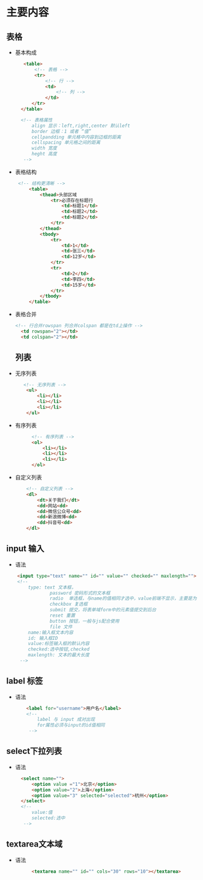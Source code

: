 # 主要内容 
## 表格
* 基本构成
  ```html
     <table>
         <!-- 表格 -->
         <tr>
             <!-- 行 -->
             <td>
                 <!-- 列 -->
             </td>
        </tr>
    </table>

    <!-- 表格属性
        align 显示：left,right,center 默认left
        border 边框：1 或者 “值”
        cellpandding 单元格中内容到边框的距离
        cellspacing 单元格之间的距离
        width 宽度
        heght 高度
     -->
  ```
* 表格结构
   ``` html
    <!-- 结构更清晰 -->
        <table>
            <thead>头部区域
                <tr>必须存在标题行
                    <td>标题1</td>
                    <td>标题2</td>
                    <td>标题2</td>
                </tr>
            </thead>
            <tbody>
                <tr>
                    <td>1</td>
                    <td>张三</td>
                    <td>12岁</td>
                </tr>
                <tr>
                    <td>2</td>
                    <td>李四</td>
                    <td>15岁</td>
                </tr>
            </tbody>
        </table>
   ```
* 表格合并
  ```html
  <!-- 行合并rowspan 列合并colspan 都是在td上操作 -->
    <td rowspan="2"></td>
    <td colspan="2"></td>
  ```
  ## 列表

* 无序列表

    ```html
       <!-- 无序列表 -->
        <ul>
            <li></li>
            <li></li>
            <li></li>
        </ul>
    ```
* 有序列表
  ```html
        <!-- 有序列表 -->
        <ol>
            <li></li>
            <li></li>
            <li></li>
        </ol>
* 自定义列表
    ```html
        <!-- 自定义列表 -->
        <dl>
            <dt>关于我们</dt>
            <dd>网站<dd>
            <dd>微信公众号<dd>
            <dd>新浪微博<dd>
            <dd>抖音号<dd>
        </dl>
    ```
## input 输入
* 语法
```html
    <input type="text" name="" id="" value="" checked="" maxlength="">
    <!-- 
        type: text 文本框，
                password 密码形式的文本框
                radio  单选框，与name的值相同才选中，value前端不显示，主要是为了与后台数据交互数据使用
                checkbox 复选框
                submit 提交，将表单域form中的元素值提交到后台
                reset 重置 
                button 按钮，一般与js配合使用
                file 文件
        name:输入框文本内容
        id: 输入框ID
        value:标签输入框的默认内容
        checked:选中按钮,checked 
        maxlength: 文本的最大长度
     -->
```
## label 标签
* 语法
    ```html
        <label for="username">用户名</label>
        <!-- 
            label 与 input 成对出现
            for属性必须与input的id值相同
         -->
    ```
## select下拉列表
* 语法
  ```html
    <select name="">
        <option value ="1">北京</option>
        <option value="2">上海</option>
        <option value="3" selected="selected">杭州</option>
    </select>
    <!-- 
        value:值
        selected:选中
     -->
  ```
## textarea文本域
* 语法
  ```html
        <textarea name="" id="" cols="30" rows="10"></textarea>
  ```
